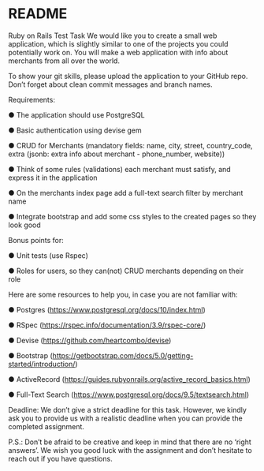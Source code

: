 # README

Ruby on Rails Test Task
We would like you to create a small web application, which is slightly similar to one of the projects you could potentially work on. You will make a web application with info about merchants from all over the world.

To show your git skills, please upload the application to your GitHub repo. Don’t forget
about clean commit messages and branch names.

Requirements:

● The application should use PostgreSQL

● Basic authentication using devise gem

● CRUD for Merchants (mandatory fields: name, city, street, country_code, extra (jsonb: extra info about merchant - phone_number, website))

● Think of some rules (validations) each merchant must satisfy, and express it in the application

● On the merchants index page add a full-text search filter by merchant name

● Integrate bootstrap and add some css styles to the created pages so they look good

Bonus points for:

● Unit tests (use Rspec)

● Roles for users, so they can(not) CRUD merchants depending on their role

Here are some resources to help you, in case you are not familiar with:

● Postgres (https://www.postgresql.org/docs/10/index.html)

● RSpec (https://rspec.info/documentation/3.9/rspec-core/)

● Devise (https://github.com/heartcombo/devise)

● Bootstrap (https://getbootstrap.com/docs/5.0/getting-started/introduction/)

● ActiveRecord (https://guides.rubyonrails.org/active_record_basics.html)

● Full-Text Search (https://www.postgresql.org/docs/9.5/textsearch.html)

Deadline: We don’t give a strict deadline for this task. However, we kindly ask you to provide us with a realistic deadline when you can provide the completed assignment.

P.S.: Don’t be afraid to be creative and keep in mind that there are no ‘right answers’.
We wish you good luck with the assignment and don’t hesitate to reach out if you have
questions.